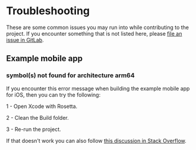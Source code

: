 # Troubleshooting

These are some common issues you may run into while contributing to the project. If you encounter something that is not listed here, please [file an issue in GitLab](https://git.amalgama.co/amalgama/packages/npm/embassy-ui/-/issues/new).

## Example mobile app

### symbol(s) not found for architecture arm64

If you encounter this error message when building the example mobile app for iOS, then you can try the following:

1 - Open Xcode with Rosetta.

2 - Clean the Build folder.

3 - Re-run the project.

If that doesn't work you can also follow [this discussion in Stack Overflow](https://stackoverflow.com/questions/71597475/symbols-not-found-for-architecture-arm64-xcode).
